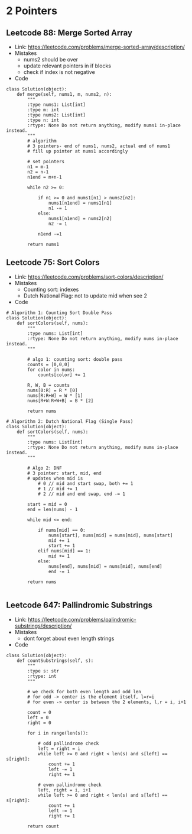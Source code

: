 # 2 Pointers

## Leetcode 88: Merge Sorted Array
- Link: https://leetcode.com/problems/merge-sorted-array/description/
- Mistakes
    - nums2 should be over
    - update relevant pointers in if blocks
    - check if index is not negative
- Code
```
class Solution(object):
    def merge(self, nums1, m, nums2, n):
        """
        :type nums1: List[int]
        :type m: int
        :type nums2: List[int]
        :type n: int
        :rtype: None Do not return anything, modify nums1 in-place instead.
        """
        # algorithm
        # 3 pointers- end of nums1, nums2, actual end of nums1
        # fill up pointer at nums1 accordingly

        # set pointers
        n1 = m-1
        n2 = n-1
        n1end = m+n-1

        while n2 >= 0:

            if n1 >= 0 and nums1[n1] > nums2[n2]:
                nums1[n1end] = nums1[n1]
                n1 -= 1
            else:
                nums1[n1end] = nums2[n2]
                n2 -= 1

            n1end -=1
        
        return nums1
```
## Leetcode 75: Sort Colors
- Link: https://leetcode.com/problems/sort-colors/description/
- Mistakes
    - Counting sort: indexes
    - Dutch National Flag: not to update mid when see 2
- Code
```
# Algorithm 1: Counting Sort Double Pass
class Solution(object):
    def sortColors(self, nums):
        """
        :type nums: List[int]
        :rtype: None Do not return anything, modify nums in-place instead.
        """

        # algo 1: counting sort: double pass
        counts = [0,0,0]
        for color in nums:
            counts[color] += 1

        R, W, B = counts
        nums[0:R] = R * [0]
        nums[R:R+W] = W * [1]
        nums[R+W:R+W+B] = B * [2]

        return nums

# Algorithm 2: Dutch National Flag (Single Pass)
class Solution(object):
    def sortColors(self, nums):
        """
        :type nums: List[int]
        :rtype: None Do not return anything, modify nums in-place instead.
        """

        # Algo 2: DNF
        # 3 pointer: start, mid, end
        # updates when mid is
            # 0 // mid and start swap, both += 1
            # 1 // mid += 1
            # 2 // mid and end swap, end -= 1
        
        start = mid = 0
        end = len(nums) - 1
        
        while mid <= end:

            if nums[mid] == 0:
                nums[start], nums[mid] = nums[mid], nums[start]
                mid += 1
                start += 1
            elif nums[mid] == 1:
                mid += 1
            else:
                nums[end], nums[mid] = nums[mid], nums[end]
                end -= 1
        
        return nums
        
```
## Leetcode 647: Pallindromic Substrings
- Link: https://leetcode.com/problems/palindromic-substrings/description/
- Mistakes
    - dont forget about even length strings
- Code
```
class Solution(object):
    def countSubstrings(self, s):
        """
        :type s: str
        :rtype: int
        """

        # we check for both even length and odd len
        # for odd -> center is the element itself, l=r=i
        # for even -> center is between the 2 elements, l,r = i, i+1
        
        count = 0
        left = 0
        right = 0
        
        for i in range(len(s)):

            # odd pallindrome check
            left = right = i
            while left >= 0 and right < len(s) and s[left] == s[right]:
                count += 1
                left -= 1
                right += 1
            
            # even pallindrome check
            left, right = i, i+1
            while left >= 0 and right < len(s) and s[left] == s[right]:
                count += 1
                left -= 1
                right += 1
            
        return count
```